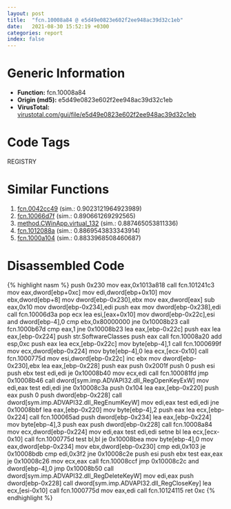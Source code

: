 ```yaml
---
layout: post
title:  "fcn.10008a84 @ e5d49e0823e602f2ee948ac39d32c1eb"
date:   2021-08-30 15:52:19 +0300
categories: report
index: false
---
```


# Generic Information
- **Function:** fcn.10008a84
- **Origin (md5):** e5d49e0823e602f2ee948ac39d32c1eb
- **VirusTotal:** [virustotal.com/gui/file/e5d49e0823e602f2ee948ac39d32c1eb][virustotal_ref]

# Code Tags
<span class="tag" id="REGISTRY">REGISTRY</span>


# Similar Functions

1. [fcn.0042cc49][similar_1_ref] (sim.: 0.9023121964923989)
2. [fcn.10066d7f][similar_2_ref] (sim.: 0.890661269292565)
3. [method.CWinApp.virtual\_132][similar_3_ref] (sim.: 0.887465053811336)
4. [fcn.1012088a][similar_4_ref] (sim.: 0.8869543833343914)
5. [fcn.1000a104][similar_5_ref] (sim.: 0.8833968508460687)


# Disassembled Code

{% highlight nasm %}
push 0x230
mov eax,0x1013a818
call fcn.101241c3
mov eax,dword[ebp+0xc]
mov edi,dword[ebp+0x10]
mov ebx,dword[ebp+8]
mov dword[ebp-0x230],ebx
mov eax,dword[eax]
sub eax,0x10
mov dword[ebp-0x234],edi
push eax
mov dword[ebp-0x238],edi
call fcn.10006d3a
pop ecx
lea esi,[eax+0x10]
mov dword[ebp-0x22c],esi
and dword[ebp-4],0
cmp ebx,0x80000000
jne 0x10008b23
call fcn.1000b67d
cmp eax,1
jne 0x10008b23
lea eax,[ebp-0x22c]
push eax
lea eax,[ebp-0x224]
push str.SoftwareClasses
push eax
call fcn.10008a20
add esp,0xc
push eax
lea ecx,[ebp-0x22c]
mov byte[ebp-4],1
call fcn.1000699f
mov ecx,dword[ebp-0x224]
mov byte[ebp-4],0
lea ecx,[ecx-0x10]
call fcn.1000775d
mov esi,dword[ebp-0x22c]
inc ebx
mov dword[ebp-0x230],ebx
lea eax,[ebp-0x228]
push eax
push 0x2001f
push 0
push esi
push ebx
test edi,edi
je 0x10008b40
mov ecx,edi
call fcn.100081fd
jmp 0x10008b46
call dword[sym.imp.ADVAPI32.dll_RegOpenKeyExW]
mov edi,eax
test edi,edi
jne 0x10008c3a
push 0x104
lea eax,[ebp-0x220]
push eax
push 0
push dword[ebp-0x228]
call dword[sym.imp.ADVAPI32.dll_RegEnumKeyW]
mov edi,eax
test edi,edi
jne 0x10008bbf
lea eax,[ebp-0x220]
mov byte[ebp-4],2
push eax
lea ecx,[ebp-0x224]
call fcn.100065ad
push dword[ebp-0x234]
lea eax,[ebp-0x224]
mov byte[ebp-4],3
push eax
push dword[ebp-0x228]
call fcn.10008a84
mov ecx,dword[ebp-0x224]
mov edi,eax
test edi,edi
setne bl
lea ecx,[ecx-0x10]
call fcn.1000775d
test bl,bl
je 0x10008bea
mov byte[ebp-4],0
mov eax,dword[ebp-0x234]
mov ebx,dword[ebp-0x230]
cmp edi,0x103
je 0x10008bdb
cmp edi,0x3f2
jne 0x10008c2e
push esi
push ebx
test eax,eax
je 0x10008c26
mov ecx,eax
call fcn.10008ccf
jmp 0x10008c2c
and dword[ebp-4],0
jmp 0x10008b50
call dword[sym.imp.ADVAPI32.dll_RegDeleteKeyW]
mov edi,eax
push dword[ebp-0x228]
call dword[sym.imp.ADVAPI32.dll_RegCloseKey]
lea ecx,[esi-0x10]
call fcn.1000775d
mov eax,edi
call fcn.10124115
ret 0xc
{% endhighlight %}


[similar_1_ref]: /report/fcn.0042cc49@9c2b894b84f59672d8be2e984066f76f
[similar_2_ref]: /report/fcn.10066d7f@e5d49e0823e602f2ee948ac39d32c1eb
[similar_3_ref]: /report/method.CWinApp.virtual_132@e5d49e0823e602f2ee948ac39d32c1eb
[similar_4_ref]: /report/fcn.1012088a@e5d49e0823e602f2ee948ac39d32c1eb
[similar_5_ref]: /report/fcn.1000a104@a0ac129ff3ea4c0dfa9529c259a9502c
[virustotal_ref]: https://www.virustotal.com/gui/file/e5d49e0823e602f2ee948ac39d32c1eb
